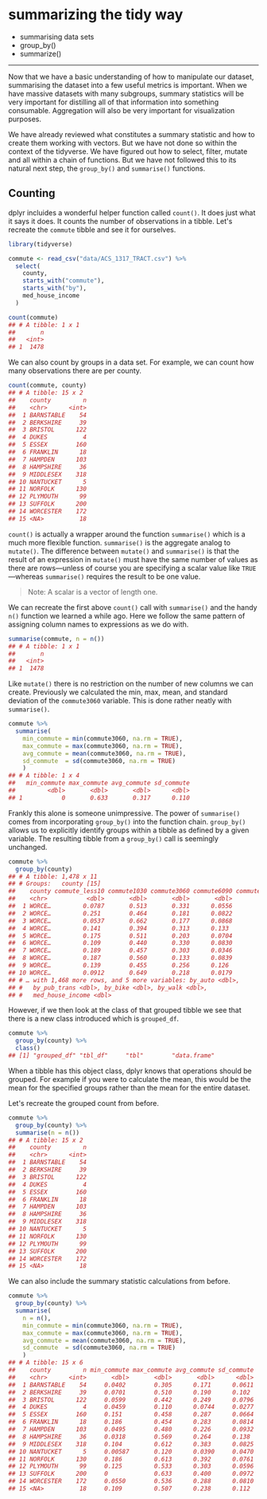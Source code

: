 # summarizing the tidy way



- summarising data sets
- group_by()
- summarize()


-----


Now that we have a basic understanding of how to manipulate our dataset, summarising the dataset into a few useful metrics is important. When we have massive datasets with many subgroups, summary statistics will be very important for distilling all of that information into something consumable. Aggregation will also be very important for visualization purposes. 

We have already reviewed what constitutes a summary statistic and how to create them working with vectors. But we have not done so within the context of the tidyverse. We have figured out how to select, filter, mutate and all within a chain of functions. But we have not followed this to its natural next step, the `group_by()` and `summarise()` functions. 

## Counting

dplyr incluides a wonderful helper function called `count()`. It does just what it says it does. It counts the number of observations in a tibble. Let's recreate the `commute` tibble and see it for ourselves. 


```r
library(tidyverse)

commute <- read_csv("data/ACS_1317_TRACT.csv") %>% 
  select(
    county,
    starts_with("commute"),
    starts_with("by"),
    med_house_income
  ) 

count(commute)
## # A tibble: 1 x 1
##       n
##   <int>
## 1  1478
```

We can also count by groups in a data set. For example, we can count how many observations there are per county.


```r
count(commute, county)
## # A tibble: 15 x 2
##    county         n
##    <chr>      <int>
##  1 BARNSTABLE    54
##  2 BERKSHIRE     39
##  3 BRISTOL      122
##  4 DUKES          4
##  5 ESSEX        160
##  6 FRANKLIN      18
##  7 HAMPDEN      103
##  8 HAMPSHIRE     36
##  9 MIDDLESEX    318
## 10 NANTUCKET      5
## 11 NORFOLK      130
## 12 PLYMOUTH      99
## 13 SUFFOLK      200
## 14 WORCESTER    172
## 15 <NA>          18
```


`count()` is actually a wrapper around the function `summarise()` which is a much more flexible function. `summarise()` is the aggregate analog to `mutate()`. The difference between `mutate()` and `summarise()` is that the result of an expression in `mutate()` must have the same number of values as there are rows—unless of course you are specifying a scalar value like `TRUE`—whereas `summarise()` requires the result to be one value.

> Note: A scalar is a vector of length one.

We can recreate the first above `count()` call with `summarise()` and the handy `n()` function we learned a while ago. Here we follow the same pattern of assigning column names to expressions as we do with. 


```r
summarise(commute, n = n())
## # A tibble: 1 x 1
##       n
##   <int>
## 1  1478
```

Like `mutate()` there is no restriction on the number of new columns we can create. Previously we calculated the min, max, mean, and standard deviation of the `commute3060` variable. This is done rather neatly with `summarise()`.


```r
commute %>% 
  summarise(
    min_commute = min(commute3060, na.rm = TRUE),
    max_commute = max(commute3060, na.rm = TRUE),
    avg_commute = mean(commute3060, na.rm = TRUE),
    sd_commute  = sd(commute3060, na.rm = TRUE)
    )
## # A tibble: 1 x 4
##   min_commute max_commute avg_commute sd_commute
##         <dbl>       <dbl>       <dbl>      <dbl>
## 1           0       0.633       0.317      0.110
```

Frankly this alone is someone unimpressive. The power of `summarise()` comes from incorporating `group_by()` into the function chain. `group_by()` allows us to explicitly identify groups within a tibble as defined by a given variable. The resulting tibble from a `group_by()` call is seemingly unchanged. 


```r
commute %>% 
  group_by(county)
## # A tibble: 1,478 x 11
## # Groups:   county [15]
##    county commute_less10 commute1030 commute3060 commute6090 commute_over90
##    <chr>           <dbl>       <dbl>       <dbl>       <dbl>          <dbl>
##  1 WORCE…         0.0787       0.513       0.331      0.0556         0.0214
##  2 WORCE…         0.251        0.464       0.181      0.0822         0.0219
##  3 WORCE…         0.0537       0.662       0.177      0.0868         0.0203
##  4 WORCE…         0.141        0.394       0.313      0.133          0.0194
##  5 WORCE…         0.175        0.511       0.203      0.0704         0.0411
##  6 WORCE…         0.109        0.440       0.330      0.0830         0.0378
##  7 WORCE…         0.189        0.457       0.303      0.0346         0.0166
##  8 WORCE…         0.187        0.560       0.133      0.0839         0.0358
##  9 WORCE…         0.139        0.455       0.256      0.126          0.0246
## 10 WORCE…         0.0912       0.649       0.218      0.0179         0.0235
## # … with 1,468 more rows, and 5 more variables: by_auto <dbl>,
## #   by_pub_trans <dbl>, by_bike <dbl>, by_walk <dbl>,
## #   med_house_income <dbl>
```

However, if we then look at the class of that grouped tibble we see that there is a new class introduced which is `grouped_df`.


```r
commute %>% 
  group_by(county) %>% 
  class()
## [1] "grouped_df" "tbl_df"     "tbl"        "data.frame"
```

When a tibble has this object class, dplyr knows that operations should be grouped. For example if you were to calculate the mean, this would be the mean for the specified groups rather than the mean for the entire dataset. 

Let's recreate the grouped count from before.


```r
commute %>% 
  group_by(county) %>% 
  summarise(n = n())
## # A tibble: 15 x 2
##    county         n
##    <chr>      <int>
##  1 BARNSTABLE    54
##  2 BERKSHIRE     39
##  3 BRISTOL      122
##  4 DUKES          4
##  5 ESSEX        160
##  6 FRANKLIN      18
##  7 HAMPDEN      103
##  8 HAMPSHIRE     36
##  9 MIDDLESEX    318
## 10 NANTUCKET      5
## 11 NORFOLK      130
## 12 PLYMOUTH      99
## 13 SUFFOLK      200
## 14 WORCESTER    172
## 15 <NA>          18
```

We can also include the summary statistic calculations from before. 


```r
commute %>% 
  group_by(county) %>% 
  summarise(
    n = n(),
    min_commute = min(commute3060, na.rm = TRUE),
    max_commute = max(commute3060, na.rm = TRUE),
    avg_commute = mean(commute3060, na.rm = TRUE),
    sd_commute  = sd(commute3060, na.rm = TRUE)
    )
## # A tibble: 15 x 6
##    county         n min_commute max_commute avg_commute sd_commute
##    <chr>      <int>       <dbl>       <dbl>       <dbl>      <dbl>
##  1 BARNSTABLE    54     0.0402        0.305      0.171      0.0611
##  2 BERKSHIRE     39     0.0701        0.510      0.190      0.102 
##  3 BRISTOL      122     0.0599        0.442      0.249      0.0796
##  4 DUKES          4     0.0459        0.110      0.0744     0.0277
##  5 ESSEX        160     0.151         0.458      0.287      0.0664
##  6 FRANKLIN      18     0.186         0.454      0.283      0.0814
##  7 HAMPDEN      103     0.0495        0.480      0.226      0.0932
##  8 HAMPSHIRE     36     0.0318        0.569      0.264      0.138 
##  9 MIDDLESEX    318     0.104         0.612      0.383      0.0825
## 10 NANTUCKET      5     0.00587       0.120      0.0390     0.0470
## 11 NORFOLK      130     0.186         0.613      0.392      0.0761
## 12 PLYMOUTH      99     0.125         0.533      0.303      0.0596
## 13 SUFFOLK      200     0             0.633      0.400      0.0972
## 14 WORCESTER    172     0.0550        0.536      0.288      0.0810
## 15 <NA>          18     0.109         0.507      0.238      0.112
```

